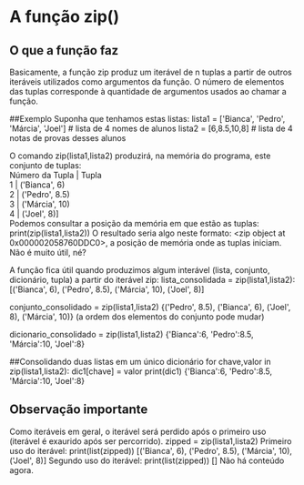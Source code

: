 # A função zip()
## O que a função faz
Basicamente, a função zip produz um iterável de n tuplas a partir de outros iteráveis utilizados como argumentos da função.
O número de elementos das tuplas corresponde à quantidade de argumentos usados ao chamar a função.

##Exemplo
Suponha que tenhamos estas listas:
lista1 = ['Bianca', 'Pedro', 'Márcia', 'Joel'] # lista de 4 nomes de alunos
lista2 = [6,8.5,10,8] # lista de 4 notas de provas desses alunos

O comando zip(lista1,lista2) produzirá, na memória do programa, este conjunto de tuplas:<br/>
Número da Tupla  |     Tupla<br/>
        1        |  ('Bianca', 6)<br/>
        2        |  ('Pedro', 8.5)<br/>
        3        |  ('Márcia', 10)<br/>
        4        |  ('Joel', 8)]<br/>
Podemos consultar a posição da memória em que estão as tuplas:
print(zip(lista1,lista2))
O resultado seria algo neste formato: <zip object at 0x000002058760DDC0>, a posição de memória onde as tuplas iniciam. Não é muito útil, né?

A função fica útil quando produzimos algum interável (lista, conjunto, dicionário, tupla) a partir do iterável zip:
lista_consolidada = zip(lista1,lista2):
[('Bianca', 6), ('Pedro', 8.5), ('Márcia', 10), ('Joel', 8)]

conjunto_consolidado = zip(lista1,lista2)
{('Pedro', 8.5), ('Bianca', 6), ('Joel', 8), ('Márcia', 10)} (a ordem dos elementos do conjunto pode mudar)

dicionario_consolidado = zip(lista1,lista2)
{'Bianca':6, 'Pedro':8.5, 'Márcia':10, 'Joel':8}

##Consolidando duas listas em um único dicionário
for chave,valor in zip(lista1,lista2):
    dic1[chave] = valor
print(dic1)
{'Bianca':6, 'Pedro':8.5, 'Márcia':10, 'Joel':8}

## Observação importante
Como iteráveis em geral, o iterável será perdido após o primeiro uso (iterável é exaurido após ser percorrido).
zipped = zip(lista1,lista2)
Primeiro uso do iterável:
print(list(zipped))
[('Bianca', 6), ('Pedro', 8.5), ('Márcia', 10), ('Joel', 8)]
Segundo uso do iterável:
print(list(zipped))
[]
Não há conteúdo agora.
